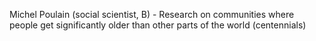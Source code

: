 Michel Poulain (social scientist, B) - Research on communities where people get significantly older than other parts of the world (centennials)
